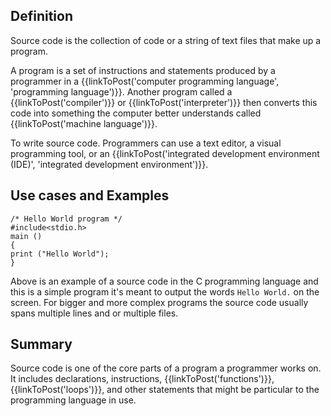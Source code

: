 ## Definition
Source code is the collection of code or a string of text files that make up a program.

A program is a set of instructions and statements produced by a programmer in a {{linkToPost('computer programming language', 'programming language')}}. Another program called a {{linkToPost('compiler')}} or {{linkToPost('interpreter')}} then converts this code into something the computer better understands called {{linkToPost('machine language')}}.

To write source code. Programmers can use a text editor, a visual programming tool, or an {{linkToPost('integrated development environment (IDE)', 'integrated development environment')}}.

## Use cases and Examples

```Here is an example of the source code for a Hello World program in C language:
/* Hello World program */
#include<stdio.h>
main ()
{
print ("Hello World");
}
```

Above is an example of a source code in the C programming language and this is a simple program it's meant to output the words `Hello World.` on the screen. 
For bigger and more complex programs the source code usually spans multiple lines and or multiple files.

## Summary
Source code is one of the core parts of a program a programmer works on. It includes declarations, instructions, {{linkToPost('functions')}}, {{linkToPost('loops')}}, and other statements that might be particular to the programming language in use.
